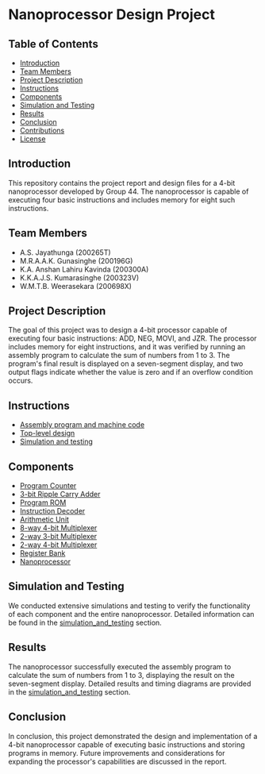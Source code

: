# Nanoprocessor Design Project

## Table of Contents
- [Introduction](#introduction)
- [Team Members](#team-members)
- [Project Description](#project-description)
- [Instructions](#instructions)
- [Components](#components)
- [Simulation and Testing](#simulation-and-testing)
- [Results](#results)
- [Conclusion](#conclusion)
- [Contributions](#contributions)
- [License](#license)

## Introduction
This repository contains the project report and design files for a 4-bit nanoprocessor developed by Group 44. The nanoprocessor is capable of executing four basic instructions and includes memory for eight such instructions.

## Team Members
- A.S. Jayathunga (200265T)
- M.R.A.A.K. Gunasinghe (200196G)
- K.A. Anshan Lahiru Kavinda (200300A)
- K.K.A.J.S. Kumarasinghe (200323V)
- W.M.T.B. Weerasekara (200698X)

## Project Description
The goal of this project was to design a 4-bit processor capable of executing four basic instructions: ADD, NEG, MOVI, and JZR. The processor includes memory for eight instructions, and it was verified by running an assembly program to calculate the sum of numbers from 1 to 3. The program's final result is displayed on a seven-segment display, and two output flags indicate whether the value is zero and if an overflow condition occurs.

## Instructions
- [Assembly program and machine code](assembly_and_machine_code.md)
- [Top-level design](top_level_design.md)
- [Simulation and testing](simulation_and_testing.md)

## Components
- [Program Counter](program_counter/)
- [3-bit Ripple Carry Adder](ripple_carry_adder/)
- [Program ROM](program_rom/)
- [Instruction Decoder](instruction_decoder/)
- [Arithmetic Unit](arithmetic_unit/)
- [8-way 4-bit Multiplexer](8_way_mux/)
- [2-way 3-bit Multiplexer](2_way_3_bit_mux/)
- [2-way 4-bit Multiplexer](2_way_4_bit_mux/)
- [Register Bank](register_bank/)
- [Nanoprocessor](nanoprocessor/)

## Simulation and Testing
We conducted extensive simulations and testing to verify the functionality of each component and the entire nanoprocessor. Detailed information can be found in the [simulation_and_testing](simulation_and_testing.md) section.

## Results
The nanoprocessor successfully executed the assembly program to calculate the sum of numbers from 1 to 3, displaying the result on the seven-segment display. Detailed results and timing diagrams are provided in the [simulation_and_testing](simulation_and_testing.md) section.

## Conclusion
In conclusion, this project demonstrated the design and implementation of a 4-bit nanoprocessor capable of executing basic instructions and storing programs in memory. Future improvements and considerations for expanding the processor's capabilities are discussed in the report.

